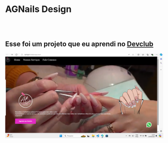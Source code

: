 <h1>AGNails Design</h1>
<br>
<br>
<h2>Esse foi um projeto que eu aprendi no <a href="htpps://rodolfomori.com.br/deviclub">Devclub</a></h2>

<img src="https://github.com/Wagners123/projeto-01-Angelica-Beatriz-Nail/blob/main/img/foto%20site%20agbnails%20.png?raw=true" />
